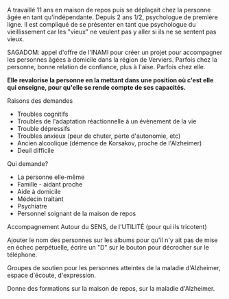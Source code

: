 A travaillé 11 ans en maison de repos puis se déplaçait chez la personne âgée en tant qu'indépendante. 
Depuis 2 ans 1/2, psychologue de première ligne.
Il est compliqué de se présenter en tant que psychologue du vieillissement car les "vieux" ne veulent pas y aller si ils ne se sentent pas vieux.

SAGADOM: appel d'offre de l'INAMI pour créer un projet pour accompagner les personnes âgées à domicile dans la région de Verviers.
Parfois chez la personne, bonne relation de confiance, plus à l'aise.
Parfois chez elle.

**Elle revalorise la personne en la mettant dans une position où c'est elle qui enseigne, pour qu'elle se rende compte de ses capacités.**

Raisons des demandes
- Troubles cognitifs
- Troubles de l'adaptation réactionnelle à un évènement de la vie
- Trouble dépressifs
- Troubles anxieux (peur de chuter, perte d'autonomie, etc)
- Ancien alcoolique (démence de Korsakov, proche de l'Alzheimer)
- Deuil difficile

Qui demande?
- La personne elle-même
- Famille - aidant proche
- Aide à domicile
- Médecin traitant
- Psychiatre
- Personnel soignant de la maison de repos


Accompagnement
Autour du SENS, de l'UTILITÉ (pour qui ils tricotent) 

Ajouter le nom des personnes sur les albums pour qu'il n'y ait pas de mise en échec perpétuelle, écrire un "D" sur le bouton pour décrocher sur le téléphone.

Groupes de soutien pour les personnes atteintes de la maladie d'Alzheimer, espace d'écoute, d'expression.

Donne des formations sur la maison de repos, sur la maladie d'Alzheimer.



